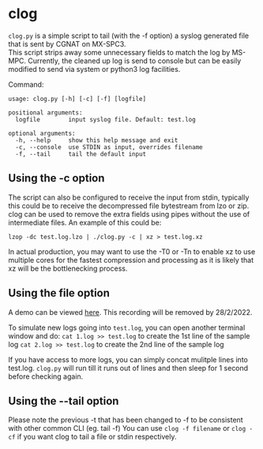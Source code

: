 # clog

`clog.py` is a simple script to tail (with the -f option) a syslog generated file that is sent by CGNAT on MX-SPC3.  
This script strips away some unnecessary fields to match the log by MS-MPC.  Currently, the 
cleaned up log is send to console but can be easily modified to send via system or python3 log 
facilities.

Command:
```
usage: clog.py [-h] [-c] [-f] [logfile]

positional arguments:
  logfile        input syslog file. Default: test.log

optional arguments:
  -h, --help     show this help message and exit
  -c, --console  use STDIN as input, overrides filename
  -f, --tail     tail the default input
```
## Using the -c option
The script can also be configured to receive the input from stdin, typically this could be to receive
the decompressed file bytestream from lzo or zip. clog can be used to remove the extra fields using pipes 
without the use of intermediate files. An example of this could be:

`lzop -dc test.log.lzo | ./clog.py -c | xz > test.log.xz`

In actual production, you may want to use the -T0 or -Tn to enable xz to use multiple cores for the 
fastest compression and processing as it is likely that xz will be the bottlenecking process.

## Using the file option
A demo can be viewed [here](https://asciinema.org/a/LfGPJHUbVZbOXgt7b3CSZ76Ib).  This recording will
be removed by 28/2/2022.

To simulate new logs going into `test.log`, you can open another terminal window and do:
`cat 1.log >> test.log` to create the 1st line of the sample log
`cat 2.log >> test.log` to create the 2nd line of the sample log

If you have access to more logs, you can simply concat mulitple lines into test.log. `clog.py` will 
run till it runs out of lines and then sleep for 1 second before checking again.

## Using the --tail option

Please note the previous -t that has been changed to -f to be consistent with other common CLI (eg. tail -f)
You can use `clog -f filename` or `clog -cf` if you want clog to tail a file or stdin respectively.
